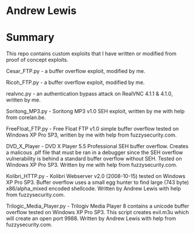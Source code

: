 # Andrew Lewis

<h1>Summary</h1>
This repo contains custom exploits that I have written or modified from proof of concept exploits.

Cesar_FTP.py - a buffer overflow exploit, modified by me.

Ricoh_FTP.py - a buffer overflow exploit, modified by me.

realvnc.py - an authentication bypass attack on RealVNC 4.1.1 & 4.1.0, written by me.

Soritong_MP3.py - Soritong MP3 v1.0 SEH exploit, written by me with help from corelan.be.

FreeFloat_FTP.py - Free Float FTP v1.0 simple buffer overflow tested on Windows XP Pro SP3, written by me with help from fuzzysecurity.com.

DVD_X_Player - DVD X Player 5.5 Professional SEH buffer overflow. Creates a malicous .plf file that must be ran in a debugger since the SEH overflow vulnerability is behind a standard buffer overflow without SEH. Tested on Windows XP Pro SP3. Written by me with help from fuzzysecurity.com.

Kolibri_HTTP.py - Kolibri Webserver v2.0 (2008-10-15) tested on Windows XP Pro SP3. Buffer overflow uses a small egg hunter to find large (743 byte) x86/alpha_mixed encoded shellcode. Written by Andrew Lewis with help from fuzzysecurity.com.

Trilogic_Media_Player.py - Trilogiv Media Player 8 contains a unicode buffer overflow tested on Windows XP Pro SP3. This script creates evil.m3u which will create an open port 9988. Written by Andrew Lewis with help from fuzzysecurity.com.

